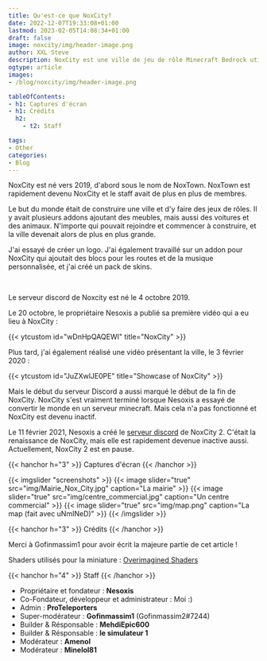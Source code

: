 ```yaml
---
title: Qu'est-ce que NoxCity?
date: 2022-12-07T19:33:08+01:00
lastmod: 2023-02-05T14:08:34+01:00
draft: false
image: noxcity/img/header-image.png
author: XXL Steve
description: NoxCity est une ville de jeu de rôle Minecraft Bedrock utilisant différents addons.
ogtype: article
images:
- /blog/noxcity/img/header-image.png

tableOfContents:
- h1: Captures d'écran
- h1: Crédits
  h2:
    - t2: Staff

tags:
- Other
categories:
- Blog
---
```


NoxCity est né vers 2019, d'abord sous le nom de NoxTown. NoxTown est rapidement devenu NoxCity et le staff avait de plus en plus de membres.

Le but du monde était de construire une ville et d'y faire des jeux de rôles. Il y avait plusieurs addons ajoutant des meubles, mais aussi des voitures et des animaux. N'importe qui pouvait rejoindre et commencer à construire, et la ville devenait alors de plus en plus grande.

J'ai essayé de créer un logo.
J'ai également travaillé sur un addon pour NoxCity qui ajoutait des blocs pour les routes et de la musique personnalisée, et j'ai créé un pack de skins.

&nbsp;

Le serveur discord de Noxcity est né le 4 octobre 2019.

Le 20 octobre, le propriétaire Nesoxis a publié sa première vidéo qui a eu lieu à NoxCity :

{{< ytcustom id="wDnHpQAQEWI" title="NoxCity" >}}

Plus tard, j'ai également réalisé une vidéo présentant la ville, le 3 février 2020 :

{{< ytcustom id="JuZXwlJE0PE" title="Showcase of NoxCity" >}}

Mais le début du serveur Discord a aussi marqué le début de la fin de NoxCity. NoxCity s'est vraiment terminé lorsque Nesoxis a essayé de convertir le monde en un serveur minecraft. Mais cela n'a pas fonctionné et NoxCity est devenu inactif.

Le 11 février 2021, Nesoxis a créé le [serveur discord](https://discord.gg/ZjpkXj37tJ) de NoxCity 2. C'était la renaissance de NoxCity, mais elle est rapidement devenue inactive aussi. Actuellement, NoxCity 2 est en pause.

{{< hanchor h="3" >}}
Captures d'écran
{{< /hanchor >}}

{{< imgslider "screenshots" >}}
    {{< image slider="true" src="img/Mairie_Nox_City.jpg" caption="La mairie" >}}
    {{< image slider="true" src="img/centre_commercial.jpg" caption="Un centre commercial" >}}
    {{< image slider="true" src="img/map.png" caption="La map (fait avec uNmINeD)" >}}
{{< /imgslider >}}


{{< hanchor h="3" >}}
Crédits
{{< /hanchor >}}

Merci à Gofinmassim1 pour avoir écrit la majeure partie de cet article !

Shaders utilisés pour la miniature : [Overimagined Shaders](https://github.com/isuewo/OverimaginedShaders)

{{< hanchor h="4" >}}
Staff
{{< /hanchor >}}

- Propriétaire et fondateur : **Nesoxis**
- Co-Fondateur, développeur et administrateur : Moi :)
- Admin : **ProTeleporters**
- Super-modérateur : **Gofinmassim1** (Gofinmassim2#7244)
- Builder & Résponsable : **MehdiEpic600**
- Builder & Résponsable : **le simulateur 1**
- Modérateur : **Amenol**
- Modérateur : **Minelol81**
